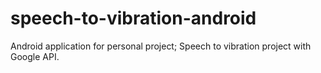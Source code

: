 # speech-to-vibration-android
Android application for personal project; Speech to vibration project with Google API.
